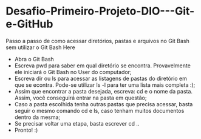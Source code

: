 # Desafio-Primeiro-Projeto-DIO---Git-e-GitHub
Passo a passo de como acessar diretórios, pastas e arquivos no Git Bash sem utilizar o Git Bash Here
- Abra o Git Bash
- Escreva pwd para saber em qual diretório se encontra. Provavelmente ele iniciará o Git Bash no User do computador;
- Escreva dir ou ls para acessar as listagens de pastas do diretório em que se econtra. Pode-se utilizar ls -l para ter uma lista mais completa :);
- Assim que encontrar a pasta desejada, escreva: cd e o nome da pasta. Assim, você conseguirá entrar na pasta em questão;
- Caso a pasta escolhida tenha outras pastas que precisa acessar, basta seguir o mesmo comando cd e ls, caso tenham muitos documentos dentro da mesma;
- Se precisar voltar uma etapa, basta escrever cd ..
- Pronto! :) 

